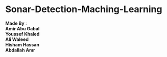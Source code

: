 # Sonar-Detection-Maching-Learning
<strong>Made By</strong> : <br>
<strong>Amir Abu Gabal</strong> <br>
<strong>Youssef Khaled</strong> <br>
<strong>Ali Waleed</strong><br>
<strong>Hisham Hassan</strong><br>
<strong>Abdallah Amr</strong><br>
